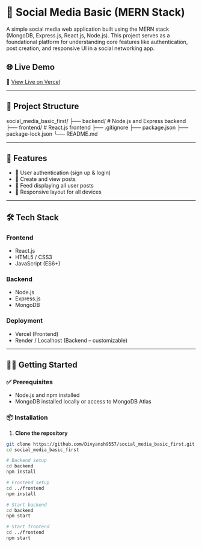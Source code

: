 # 📱 Social Media Basic (MERN Stack)

A simple social media web application built using the MERN stack (MongoDB, Express.js, React.js, Node.js). This project serves as a foundational platform for understanding core features like authentication, post creation, and responsive UI in a social networking app.

## 🌐 Live Demo

🔗 [View Live on Vercel](https://social-media-basic-first.vercel.app)

---

## 📁 Project Structure
social_media_basic_first/
├── backend/ # Node.js and Express backend
├── frontend/ # React.js frontend
├── .gitignore
├── package.json
├── package-lock.json
└── README.md


---

## 🚀 Features

- 🔐 User authentication (sign up & login)
- 📝 Create and view posts
- 📰 Feed displaying all user posts
- 📱 Responsive layout for all devices

---

## 🛠️ Tech Stack

### Frontend
- React.js
- HTML5 / CSS3
- JavaScript (ES6+)

### Backend
- Node.js
- Express.js
- MongoDB

### Deployment
- Vercel (Frontend)
- Render / Localhost (Backend – customizable)

---

## 🧑‍💻 Getting Started

### ✅ Prerequisites

- Node.js and npm installed
- MongoDB installed locally or access to MongoDB Atlas

### 📦 Installation

1. **Clone the repository**

```bash
git clone https://github.com/Divyansh9557/social_media_basic_first.git
cd social_media_basic_first

# Backend setup
cd backend
npm install

# Frontend setup
cd ../frontend
npm install

# Start backend
cd backend
npm start

# Start frontend
cd ../frontend
npm start
